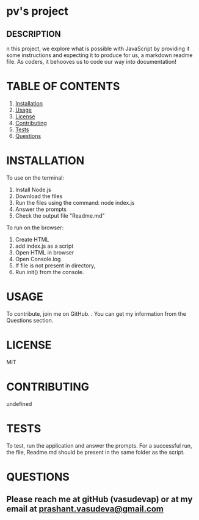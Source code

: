 # pv's project
  
  ## DESCRIPTION
  
  n this project, we explore what is possible with JavaScript by providing it some instructions and expecting it to produce for us, a markdown readme file.  As coders, it behooves us to code our way into documentation!


  # TABLE OF CONTENTS
  
  1. [Installation](#installation)
  2. [Usage](#usage)
  3. [License](#license)
  4. [Contributing](#contributing)
  5. [Tests](#tests)
  6. [Questions](#questions)
  
  # INSTALLATION
 To use on the terminal:
1. Install Node.js
2. Download the files
3. Run the files using the command: node index.js
4. Answer the prompts
5. Check the output file "Readme.md"

To run on the browser:
1. Create HTML
2. add index.js as a script
3. Open HTML in browser
4. Open Console.log
5. If file is not present in directory,
6. Run init() from the console.


  # USAGE
  To contribute, join me on GitHub. . You can get my information from the Questions section.
  
  # LICENSE
  MIT
  # CONTRIBUTING
  undefined
  # TESTS
 To test, run the application and answer the prompts.  For a successful run, the file, Readme.md should be present in the same folder as the script.

  # QUESTIONS
  Please reach me at gitHub (vasudevap) or at my email at prashant.vasudeva@gmail.com
  ---

